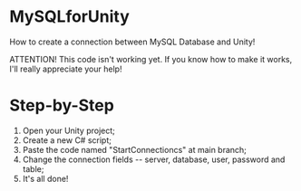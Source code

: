 # MySQLforUnity
How to create a connection between MySQL Database and Unity!

ATTENTION!
This code isn't working yet.
If you know how to make it works, I'll really appreciate your help!

# Step-by-Step
1. Open your Unity project;
2. Create a new C# script;
3. Paste the code named "StartConnectioncs" at main branch;
4. Change the connection fields -- server, database, user, password and table;
5. It's all done!
